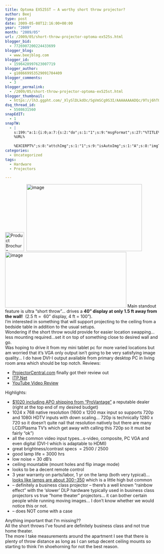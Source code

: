 ```yaml
---
title: Optoma EX525ST – A worthy short throw projector?
author: Beej
type: post
date: 2009-05-08T12:16:00+00:00
year: "2009"
month: "2009/05"
url: /2009/05/short-throw-projector-optoma-ex525s.html
blogger_bid:
  - 7726907200224433699
blogger_blog:
  - www.beejblog.com
blogger_id:
  - 1596428997623007719
blogger_author:
  - g108669953529091704409
blogger_comments:
  - 3
blogger_permalink:
  - /2009/05/short-throw-projector-optoma-ex525st.html
blogger_thumbnail:
  - https://lh3.ggpht.com/_XlySlDLkdOc/SgVmSCg9S3I/AAAAAAAADQc/9Tsj6hTOSJw/image14%5B1%5D.png?imgmax=800
dsq_thread_id:
  - 5508631560
snapEdIT:
  - 1
snapTW:
  - |
    s:199:"a:1:{i:0;a:7:{s:2:"do";s:1:"1";s:9:"msgFormat";s:27:"%TITLE%
    %URL%
    
    %EXCERPT%";s:8:"attchImg";s:1:"1";s:9:"isAutoImg";s:1:"A";s:8:"imgToUse";s:0:"";s:9:"isAutoURL";s:1:"A";s:8:"urlToUse";s:0:"";}}";
categories:
  - Uncategorized
tags:
  - Hardware
  - Projectors

---
```

<a href="https://marketing.optomausa.com/PDFs/brochures/Optoma_EX525ST_Brochure.pdf" target="_blank"><img style="border-right-width: 0px; display: inline; border-top-width: 0px; border-bottom-width: 0px; border-left-width: 0px" title="Product Brochure" border="0" alt="Product Brochure" src="https://lh3.ggpht.com/_XlySlDLkdOc/SgVmSCg9S3I/AAAAAAAADQc/9Tsj6hTOSJw/image14%5B1%5D.png?imgmax=800" width="62" height="62" /></a>&#160; <a href="https://www.optomausa.com/Product_detail.asp?product_id=394#" target="_blank"><img style="border-right-width: 0px; display: inline; border-top-width: 0px; border-bottom-width: 0px; border-left-width: 0px" title="image" border="0" alt="image" src="https://lh4.ggpht.com/_XlySlDLkdOc/SgQinSZC3UI/AAAAAAAADQg/u7rzrwm0uHw/image5%5B1%5D.png?imgmax=800" width="378" height="219" /></a> <a href="https://www.projectorcentral.com/Optoma-EX525ST.htm?metric=0" target="_blank"><img style="border-right-width: 0px; display: inline; border-top-width: 0px; border-bottom-width: 0px; border-left-width: 0px" title="image" border="0" alt="image" src="https://lh3.ggpht.com/_XlySlDLkdOc/SgQiny4vT7I/AAAAAAAADQo/fNqu8uarbAk/image%5B1%5D.png?imgmax=800" width="397" height="182" /></a> Main standout feature is ultra “short throw”... drives a **40” display at only 1.5 ft away from the wall!**&#160; (2.5 ft =&#160; 60” display, 4 ft = 100”).   
I’m interested in something that will support projecting to the ceiling from a bedside table in addition to the usual setups.   
Wondering if the short throw would provide for easier location swapping... less mounting required…set it on top of something close to desired wall and go.   
Was hoping to drive it from my mini tablet pc for more varied locations but am worried that it’s VGA only output isn’t going to be very satisfying image quality… I do have DVI-I output available from primary desktop PC in living room area which should be top notch. Reviews:

  * [ProjectorCentral.com][1] finally got their review out
  * <a href="https://www.itp.net/reviews/details.php?id=3355" target="_blank">ITP.Net</a> 
  * <a href="https://www.youtube.com/watch?v=bygSe4D0AqU&eurl=http%3A%2F%2Fvideo%2Eaol%2Ecom%2Fvideo%2Ddetail%2Foptoma%2Dex525st%2Dprojector%2Dreview%2Dby%2Dfocused%2Dtechnology%2F152697883&feature=player_embedded" target="_blank">YouTube Video Review</a> 

Highlights:

  * <a href="https://www.provantage.com/YOPTO0HQ.htm" target="_blank">$1020 including APO shipping from “ProVantage”</a> a reputable dealer (right at the top end of my desired budget) 
  * 1024 x 768 native resolution (1600 x 1200 max input so supports 720p and 1080i HDTV inputs with down scaling… 720p is technically 1280 x 720 so it doesn’t quite nail that resolution natively but there are many LCD/Plasma TV’s which get away with calling this 720p so it must be fairly “ok”) 
  * all the common video input types…s-video, composite, PC VGA and even digital (DVI-I which is adaptable to HDMI) 
  * great brightness/contrast specs&#160; = 2500 / 2500 
  * good lamp life = 3000 hrs 
  * low noise = 30 dB’s 
  * ceiling mountable (mount holes and flip image mode) 
  * looks to be a decent remote control 
  * 3 year warranty on parts/labor, 1 yr on the lamp (both very typical)… <a href="https://www.bhphotovideo.com/bnh/controller/home?O=&sku=588559&Q=&is=REG&A=details" target="_blank">looks like lamps are about $300-$350</a> which is a little high but common 
  * &#8211; definitely a business class projector – there’s a well known “rainbow effect” with the ‘slower’ DLP hardware typically used in business class projectors vs true “home theater” projectors… it can bother certain people while running moving images… I don’t know whether we would notice this or not. 
  * &#8211; does NOT come with a case 

Anything important that I’m missing??   
All the short throws I’ve found are definitely business class and not true home theater.   
The more I take measurements around the apartment I see that there is plenty of throw distance as long as I can setup decent ceiling mounts so starting to think I’m shoehorning for not the best reason.

 [1]: https://www.projectorcentral.com/optoma_ex525st_classroom_projector_review.htm